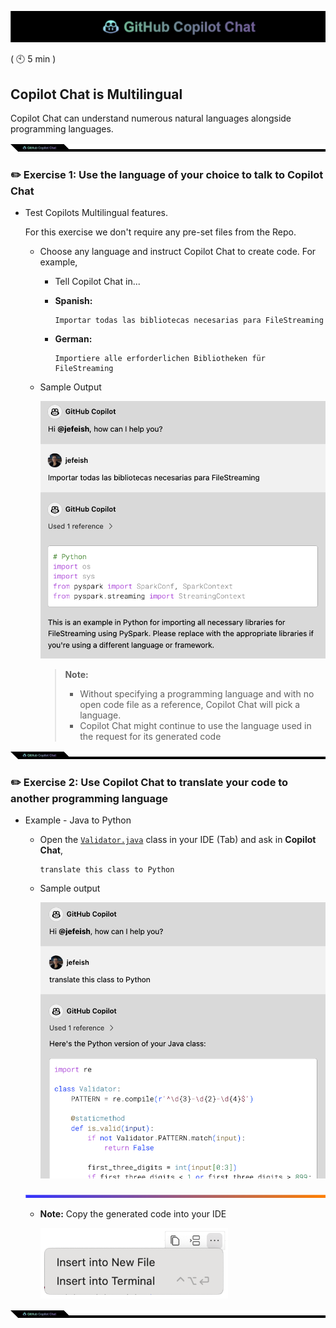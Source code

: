 ![cover](images/copilot-chat-cover-wide.png)

( :clock10: 5 min )

## Copilot Chat is Multilingual

Copilot Chat can understand numerous natural languages alongside programming languages.

![cover](images/copilot-chat-cover-wide-2.png)
### :pencil2: Exercise 1: Use the language of your choice to talk to Copilot Chat

- Test Copilots Multilingual features. 

    For this exercise we don't require any pre-set files from the Repo.

  - Choose any language and instruct Copilot Chat to create code. For example, 
    - Tell Copilot Chat in...

    - **Spanish:**

      ```
      Importar todas las bibliotecas necesarias para FileStreaming
      ```

    - **German:**

      ```
      Importiere alle erforderlichen Bibliotheken für FileStreaming
      ```

  - Sample Output

      ![](images/vscode-multilingual-1.png)

    > **Note:**
    >  - Without specifying a programming language and with no open code file as a reference, Copilot Chat will pick a language.
    >  - Copilot Chat might continue to use the language used in the request for its generated code

![cover](images/copilot-chat-cover-wide-2.png)

### :pencil2: Exercise 2: Use Copilot Chat to translate your code to another programming language

- Example - Java to Python
  - Open the [`Validator.java`](../sample-code/Validator.java) class in your IDE  (Tab) and ask in **Copilot Chat**,

    ```
    translate this class to Python
    ```

   - Sample output

      ![](images/vscode-multilingual-2.png)

  ![cover](images/copilot-chat-cover-wide-3.png)

   - **Note:** Copy the generated code into your IDE

     <img width="300px" src="images/vscode-insert-code.png">

![cover](images/copilot-chat-cover-wide-2.png)
